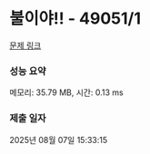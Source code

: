 # 불이야!! - 49051/1 

[문제 링크](https://level.goorm.io/exam/49051/%EB%B6%88%EC%9D%B4%EC%95%BC/quiz/1) 

### 성능 요약

메모리: 35.79 MB, 시간: 0.13 ms

### 제출 일자

2025년 08월 07일 15:33:15

